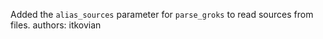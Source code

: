 Added the `alias_sources` parameter for `parse_groks` to read sources from files.
authors: itkovian
